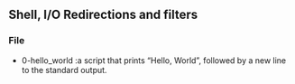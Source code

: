 ## Shell, I/O Redirections and filters
### File
* 0-hello_world :a script that prints “Hello, World”, followed by a new line to the standard output.

